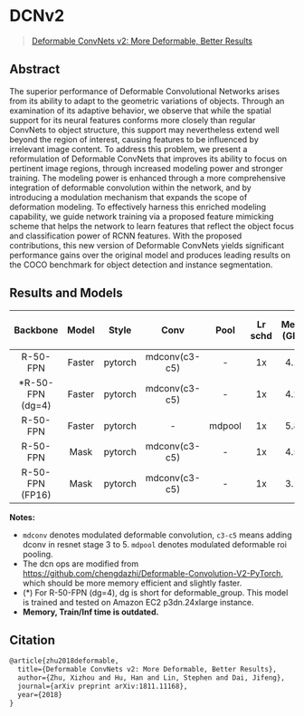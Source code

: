 # DCNv2

> [Deformable ConvNets v2: More Deformable, Better Results](https://arxiv.org/abs/1811.11168)

<!-- [ALGORITHM] -->

## Abstract

The superior performance of Deformable Convolutional Networks arises from its ability to adapt to the geometric variations of objects. Through an examination of its adaptive behavior, we observe that while the spatial support for its neural features conforms more closely than regular ConvNets to object structure, this support may nevertheless extend well beyond the region of interest, causing features to be influenced by irrelevant image content. To address this problem, we present a reformulation of Deformable ConvNets that improves its ability to focus on pertinent image regions, through increased modeling power and stronger training. The modeling power is enhanced through a more comprehensive integration of deformable convolution within the network, and by introducing a modulation mechanism that expands the scope of deformation modeling. To effectively harness this enriched modeling capability, we guide network training via a proposed feature mimicking scheme that helps the network to learn features that reflect the object focus and classification power of RCNN features. With the proposed contributions, this new version of Deformable ConvNets yields significant performance gains over the original model and produces leading results on the COCO benchmark for object detection and instance segmentation.

## Results and Models

|     Backbone      | Model  |  Style  |     Conv      |  Pool  | Lr schd | Mem (GB) | Inf time (fps) | box AP | mask AP |                                Config                                 |                                                                                                                                                                                 Download                                                                                                                                                                                  |
| :---------------: | :----: | :-----: | :-----------: | :----: | :-----: | :------: | :------------: | :----: | :-----: | :-------------------------------------------------------------------: | :-----------------------------------------------------------------------------------------------------------------------------------------------------------------------------------------------------------------------------------------------------------------------------------------------------------------------------------------------------------------------: |
|     R-50-FPN      | Faster | pytorch | mdconv(c3-c5) |   -    |   1x    |   4.1    |      17.6      |  41.4  |         |    [config](../dcnv2/faster-rcnn_r50-mdconv-c3-c5_fpn_1x_coco.py)     |               [model](https://download.openmmlab.com/mmdetection/v2.0/dcn/faster_rcnn_r50_fpn_mdconv_c3-c5_1x_coco/faster_rcnn_r50_fpn_mdconv_c3-c5_1x_coco_20200130-d099253b.pth) \| [log](https://download.openmmlab.com/mmdetection/v2.0/dcn/faster_rcnn_r50_fpn_mdconv_c3-c5_1x_coco/faster_rcnn_r50_fpn_mdconv_c3-c5_1x_coco_20200130_222144.log.json)               |
| \*R-50-FPN (dg=4) | Faster | pytorch | mdconv(c3-c5) |   -    |   1x    |   4.2    |      17.4      |  41.5  |         | [config](../dcnv2/faster-rcnn_r50-mdconv-group4-c3-c5_fpn_1x_coco.py) | [model](https://download.openmmlab.com/mmdetection/v2.0/dcn/faster_rcnn_r50_fpn_mdconv_c3-c5_group4_1x_coco/faster_rcnn_r50_fpn_mdconv_c3-c5_group4_1x_coco_20200130-01262257.pth) \| [log](https://download.openmmlab.com/mmdetection/v2.0/dcn/faster_rcnn_r50_fpn_mdconv_c3-c5_group4_1x_coco/faster_rcnn_r50_fpn_mdconv_c3-c5_group4_1x_coco_20200130_222058.log.json) |
|     R-50-FPN      | Faster | pytorch |       -       | mdpool |   1x    |   5.8    |      16.6      |  38.7  |         |       [config](../dcnv2/faster-rcnn_r50_fpn_mdpool_1x_coco.py)        |                           [model](https://download.openmmlab.com/mmdetection/v2.0/dcn/faster_rcnn_r50_fpn_mdpool_1x_coco/faster_rcnn_r50_fpn_mdpool_1x_coco_20200307-c0df27ff.pth) \| [log](https://download.openmmlab.com/mmdetection/v2.0/dcn/faster_rcnn_r50_fpn_mdpool_1x_coco/faster_rcnn_r50_fpn_mdpool_1x_coco_20200307_203304.log.json)                           |
|     R-50-FPN      |  Mask  | pytorch | mdconv(c3-c5) |   -    |   1x    |   4.5    |      15.1      |  41.5  |  37.1   |     [config](../dcnv2/mask-rcnn_r50-mdconv-c3-c5_fpn_1x_coco.py)      |                   [model](https://download.openmmlab.com/mmdetection/v2.0/dcn/mask_rcnn_r50_fpn_mdconv_c3-c5_1x_coco/mask_rcnn_r50_fpn_mdconv_c3-c5_1x_coco_20200203-ad97591f.pth) \| [log](https://download.openmmlab.com/mmdetection/v2.0/dcn/mask_rcnn_r50_fpn_mdconv_c3-c5_1x_coco/mask_rcnn_r50_fpn_mdconv_c3-c5_1x_coco_20200203_063443.log.json)                   |
|  R-50-FPN (FP16)  |  Mask  | pytorch | mdconv(c3-c5) |   -    |   1x    |   3.1    |                |  42.0  |  37.6   |       [config](./mask-rcnn_r50-mdconv-c3-c5_fpn_amp-1x_coco.py)       |    [model](https://download.openmmlab.com/mmdetection/v2.0/fp16/mask_rcnn_r50_fpn_fp16_mdconv_c3-c5_1x_coco/mask_rcnn_r50_fpn_fp16_mdconv_c3-c5_1x_coco_20210520_180434-cf8fefa5.pth) \| [log](https://download.openmmlab.com/mmdetection/v2.0/fp16/mask_rcnn_r50_fpn_fp16_mdconv_c3-c5_1x_coco/mask_rcnn_r50_fpn_fp16_mdconv_c3-c5_1x_coco_20210520_180434.log.json)     |

**Notes:**

- `mdconv` denotes modulated deformable convolution, `c3-c5` means adding dconv in resnet stage 3 to 5. `mdpool` denotes modulated deformable roi pooling.
- The dcn ops are modified from https://github.com/chengdazhi/Deformable-Convolution-V2-PyTorch, which should be more memory efficient and slightly faster.
- (\*) For R-50-FPN (dg=4), dg is short for deformable_group. This model is trained and tested on Amazon EC2 p3dn.24xlarge instance.
- **Memory, Train/Inf time is outdated.**

## Citation

```latex
@article{zhu2018deformable,
  title={Deformable ConvNets v2: More Deformable, Better Results},
  author={Zhu, Xizhou and Hu, Han and Lin, Stephen and Dai, Jifeng},
  journal={arXiv preprint arXiv:1811.11168},
  year={2018}
}
```
